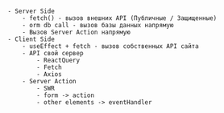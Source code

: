 # 
	- Server Side
		- fetch() - вызов внешних API (Публичные / Защищенные)
		- orm db call - вызов базы данных напрямую
		- Вызов Server Action напрямую
	- Client Side
		- useEffect + fetch - вызов собственных API сайта
		- API свой сервер
			- ReactQuery
			- Fetch
			- Axios
		- Server Action
			- SWR
			- form -> action
			- other elements -> eventHandler
